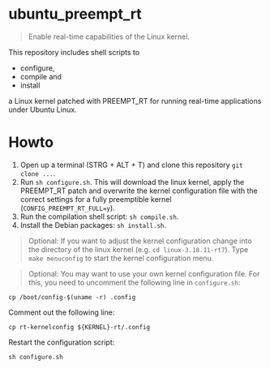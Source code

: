 # ubuntu_preempt_rt
> Enable real-time capabilities of the Linux kernel.

This repository includes shell scripts to

* configure,
* compile and
* install

a Linux kernel patched with PREEMPT_RT for running real-time applications under Ubuntu Linux.

# Howto

1. Open up a terminal (STRG + ALT + T) and clone this repository `git clone ...`.
2. Run `sh configure.sh`. This will download the linux kernel, apply the PREEMPT_RT patch and overwrite the kernel configuration file with the correct settings for a fully preemptible kernel (`CONFIG_PREEMPT_RT_FULL=y`).
3. Run the compilation shell script: `sh compile.sh`.
4. Install the Debian packages: `sh install.sh`.

> Optional: If you want to adjust the kernel configuration change into the directory of the linux kernel (e.g. `cd linux-3.18.11-rt7`). Type `make menuconfig` to start the kernel configuration menu.


> Optional:  You may want to use your own kernel configuration file. For this, you need to uncomment the following line in `configure.sh`:

```
cp /boot/config-$(uname -r) .config
```

Comment out the following line:

```shell
cp rt-kernelconfig ${KERNEL}-rt/.config
```

Restart the configuration script:

```shell
sh configure.sh
```

